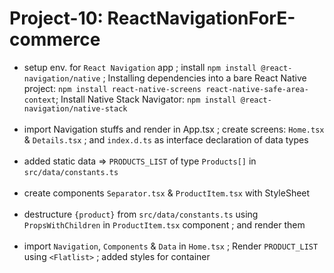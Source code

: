 # Project-10: ReactNavigationForE-commerce
- setup env. for `React Navigation` app ; install `npm install @react-navigation/native` ; Installing dependencies into a bare React Native project: `npm install react-native-screens react-native-safe-area-context`; Install Native Stack Navigator: `npm install @react-navigation/native-stack`
<br><br>
- import Navigation stuffs and render in App.tsx ; create screens: `Home.tsx` & `Details.tsx` ; and `index.d.ts` as interface declaration of data types
<br><br>
- added static data => `PRODUCTS_LIST` of type `Products[]` in `src/data/constants.ts`
<br><br>
- create components `Separator.tsx` & `ProductItem.tsx` with StyleSheet
<br><br>
- destructure `{product}` from `src/data/constants.ts` using `PropsWithChildren` in `ProductItem.tsx` component ; and render them
<br><br>
- import `Navigation`, `Components` & `Data` in `Home.tsx` ; Render `PRODUCT_LIST` using `<Flatlist>` ; added styles for container
<br><br>